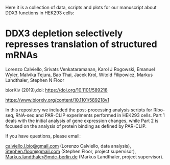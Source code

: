 
Here it is a collection of data, scripts and plots for our manuscript about DDX3 functions in HEK293 cells:

# DDX3 depletion selectively represses translation of structured mRNAs

Lorenzo Calviello, Srivats Venkataramanan, Karol J Rogowski, Emanuel Wyler, Malvika Tejura, Bao Thai, Jacek Krol, Witold Filipowicz, Markus Landthaler, Stephen N Floor

biorXiv (2019),doi: https://doi.org/10.1101/589218

https://www.biorxiv.org/content/10.1101/589218v1


In this repository we included the post-processing analysis scripts for Ribo-seq, RNA-seq and PAR-CLIP experiments performed in HEK293 cells.
Part 1 deals with the initial analysis of gene expression changes, while Part 2 is focused on the analysis of protein binding as defined by PAR-CLIP.

If you have questions, please email:

calviello.l.bio@gmail.com (Lorenzo Calviello, data analysis),
Stephen.floor@gmail.com (Stephen Floor, project supervisor),
Markus.landthaler@mdc-berlin.de (Markus Landthaler, project supervisor).


